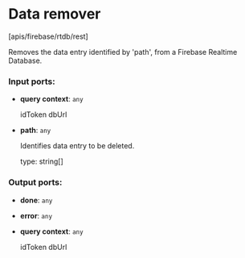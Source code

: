 # Data remover

[apis/firebase/rtdb/rest]

Removes the data entry identified by 'path', from a Firebase Realtime Database.

### Input ports:

* __query context__: `any`

    idToken
    dbUrl


* __path__: `any`

    Identifies data entry to be deleted.
    
    type: string[]

### Output ports:

* __done__: `any`


* __error__: `any`


* __query context__: `any`

    idToken
    dbUrl

